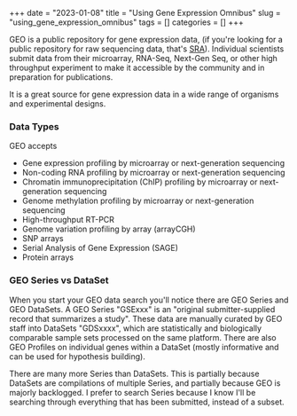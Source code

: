 +++ 
date = "2023-01-08"
title = "Using Gene Expression Omnibus"
slug = "using_gene_expression_omnibus"
tags = []
categories = []
+++

GEO is a public repository for gene expression data, (if you're looking for a public repository for raw sequencing data, that's [SRA](https://www.ncbi.nlm.nih.gov/sra)). Individual scientists submit data from their microarray, RNA-Seq, Next-Gen Seq, or other high throughput experiment to make it accessible by the community and in preparation for publications.

It is a great source for gene expression data in a wide range of organisms and experimental designs.

### Data Types

GEO accepts

- Gene expression profiling by microarray or next-generation sequencing
- Non-coding RNA profiling by microarray or next-generation sequencing
- Chromatin immunoprecipitation (ChIP) profiling by microarray or next-generation sequencing
- Genome methylation profiling by microarray or next-generation sequencing
- High-throughput RT-PCR
- Genome variation profiling by array (arrayCGH)
- SNP arrays
- Serial Analysis of Gene Expression (SAGE)
- Protein arrays

### GEO Series vs DataSet

When you start your GEO data search you'll notice there are GEO Series and GEO DataSets. A GEO Series "GSExxx" is an "original submitter-supplied record that summarizes a study". These data are manually curated by GEO staff into DataSets "GDSxxxx", which are statistically and biologically comparable sample sets processed on the same platform. There are also GEO Profiles on individual genes within a DataSet (mostly informative and can be used for hypothesis building).

There are many more Series than DataSets. This is partially because DataSets are compilations of multiple Series, and partially because GEO is majorly backlogged. I prefer to search Series because I know I'll be searching through everything that has been submitted, instead of a subset.

###
